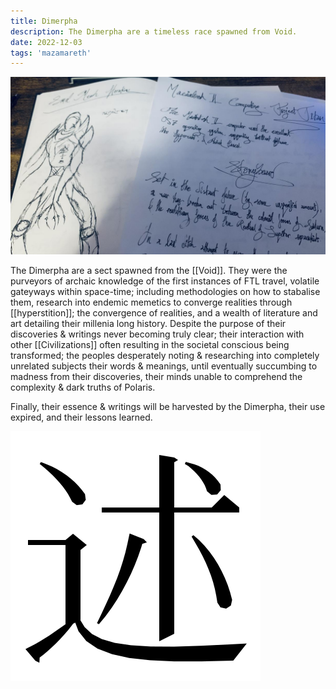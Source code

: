 ```yaml
---
title: Dimerpha
description: The Dimerpha are a timeless race spawned from Void.
date: 2022-12-03
tags: 'mazamareth'
---
```


![Initial Project's scrapbook](/static/img/Fa-uHw7WYAARG2U.jpg)

The Dimerpha are a sect spawned from the [[Void]]. They were the purveyors of archaic knowledge of the first instances of FTL travel, volatile gateyways within space-time; including methodologies on how to stabalise them, research into endemic memetics to converge realities through [[hyperstition]]; the convergence of realities, and a wealth of literature and art detailing their millenia long history.
Despite the purpose of their discoveries & writings never becoming truly clear; their interaction with other [[Civilizations]] often resulting in the societal conscious being transformed; the peoples desperately noting & researching into completely unrelated subjects their words & meanings, until eventually succumbing to madness from their discoveries, their minds unable to comprehend the complexity & dark truths of Polaris.

Finally, their essence & writings will be harvested by the Dimerpha, their use expired, and their lessons learned.

![Dimerpha Icon](/static/icons/Dimerpha.svg)

